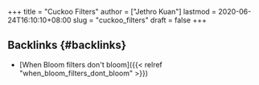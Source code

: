 +++
title = "Cuckoo Filters"
author = ["Jethro Kuan"]
lastmod = 2020-06-24T16:10:10+08:00
slug = "cuckoo_filters"
draft = false
+++

## Backlinks {#backlinks}

- [When Bloom filters don't bloom]({{< relref "when_bloom_filters_dont_bloom" >}})
